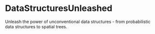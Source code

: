 # DataStructuresUnleashed
Unleash the power of unconventional data structures - from probabilistic data structures to spatial trees.
